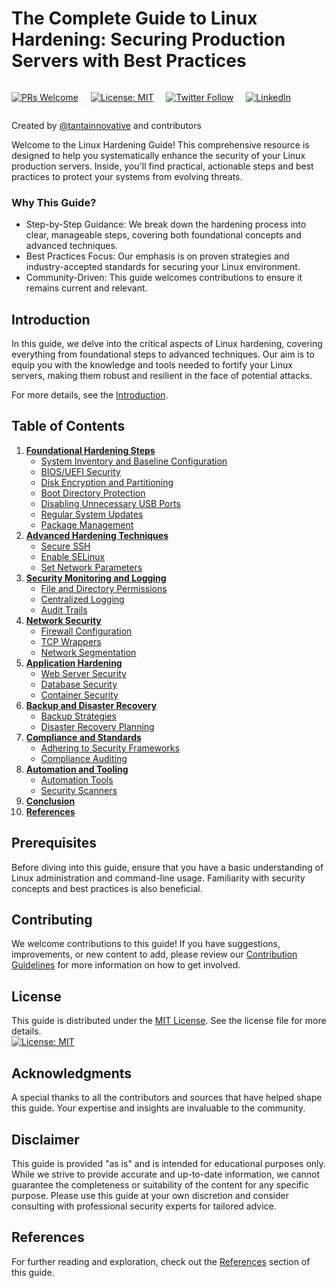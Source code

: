 # The Complete Guide to Linux Hardening: Securing Production Servers with Best Practices
<div style="display: flex; gap: 20px">

[![PRs Welcome](https://img.shields.io/badge/PRs-welcome-brightgreen.svg)](https://github.com/tantainnovative/securing-production-servers-with-best-practices/pulls)

[![License: MIT](https://img.shields.io/badge/License-MIT-yellow.svg)](https://opensource.org/licenses/MIT)

[![Twitter Follow](https://img.shields.io/twitter/follow/your_twitter_username.svg?style=social&label=Follow)](https://twitter.com/tantainnovative)

[![LinkedIn](https://img.shields.io/badge/LinkedIn-Follow-blue.svg)](https://www.linkedin.com/company/tantainnovative)

</div>

Created by [@tantainnovative](https://twitter.com/tantainnovative) and contributors


Welcome to the Linux Hardening Guide! This comprehensive resource is designed to help you systematically enhance the
security of your Linux production servers. Inside, you'll find practical, actionable steps and best practices to protect
your systems from evolving threats.

### Why This Guide?

- Step-by-Step Guidance: We break down the hardening process into clear, manageable steps, covering both foundational
concepts and advanced techniques.
- Best Practices Focus: Our emphasis is on proven strategies and industry-accepted standards for securing your Linux
environment.
- Community-Driven: This guide welcomes contributions to ensure it remains current and relevant.

## Introduction

In this guide, we delve into the critical aspects of Linux hardening, covering everything from foundational steps to
advanced techniques. Our aim is to equip you with the knowledge and tools needed to fortify your Linux servers, making
them robust and resilient in the face of potential attacks.

For more details, see the [Introduction](docs/introduction.md).

## Table of Contents

1. **[Foundational Hardening Steps](docs/foundational/README.md)**
    - [System Inventory and Baseline Configuration](docs/foundational/system_inventory.md)
    - [BIOS/UEFI Security](docs/foundational/bios_uefi_security.md)
    - [Disk Encryption and Partitioning](docs/foundational/disk_encryption.md)
    - [Boot Directory Protection](docs/foundational/boot_directory_protection.md)
    - [Disabling Unnecessary USB Ports](docs/foundational/disabling_usb_ports.md)
    - [Regular System Updates](docs/foundational/system_updates.md)
    - [Package Management](docs/foundational/package_management.md)
2. **[Advanced Hardening Techniques](docs/advanced/README.md)**
    - [Secure SSH](docs/advanced/secure_ssh.md)
    - [Enable SELinux](docs/advanced/enable_selinux.md)
    - [Set Network Parameters](docs/advanced/network_parameters.md)
3. **[Security Monitoring and Logging](docs/monitoring_logging/README.md)**
    - [File and Directory Permissions](docs/monitoring_logging/file_directory_permissions.md)
    - [Centralized Logging](docs/monitoring_logging/centralized_logging.md)
    - [Audit Trails](docs/monitoring_logging/audit_trails.md)
4. **[Network Security](docs/network_security/README.md)**
    - [Firewall Configuration](docs/network_security/firewall_configuration.md)
    - [TCP Wrappers](docs/network_security/tcp_wrappers.md)
    - [Network Segmentation](docs/network_security/network_segmentation.md)
5. **[Application Hardening](docs/application_hardening/README.md)**
    - [Web Server Security](docs/application_hardening/web_server_security.md)
    - [Database Security](docs/application_hardening/database_security.md)
    - [Container Security](docs/application_hardening/container_security.md)
6. **[Backup and Disaster Recovery](docs/backup_disaster_recovery/README.md)**
    - [Backup Strategies](docs/backup_disaster_recovery/backup_strategies.md)
    - [Disaster Recovery Planning](docs/backup_disaster_recovery/disaster_recovery_planning.md)
7. **[Compliance and Standards](docs/compliance_standards/README.md)**
    - [Adhering to Security Frameworks](docs/compliance_standards/adhering_to_frameworks.md)
    - [Compliance Auditing](docs/compliance_standards/compliance_auditing.md)
8. **[Automation and Tooling](docs/automation_tooling/README.md)**
    - [Automation Tools](docs/automation_tooling/automation_tools.md)
    - [Security Scanners](docs/automation_tooling/security_scanners.md)
9. **[Conclusion](docs/conclusion.md)**
10. **[References](docs/references.md)**

## Prerequisites

Before diving into this guide, ensure that you have a basic understanding of Linux administration and command-line
usage. Familiarity with security concepts and best practices is also beneficial.

## Contributing

We welcome contributions to this guide! If you have suggestions, improvements, or new content to add, please review
our [Contribution Guidelines](CONTRIBUTING.md) for more information on how to get involved.

## License

This guide is distributed under the [MIT License](LICENSE). See the license file for more details.<br>
[![License: MIT](https://img.shields.io/badge/License-MIT-yellow.svg)](https://opensource.org/licenses/MIT)

## Acknowledgments

A special thanks to all the contributors and sources that have helped shape this guide. Your expertise and insights are
invaluable to the community.

## Disclaimer

This guide is provided "as is" and is intended for educational purposes only. While we strive to provide accurate and
up-to-date information, we cannot guarantee the completeness or suitability of the content for any specific purpose.
Please use this guide at your own discretion and consider consulting with professional security experts for tailored
advice.

## References

For further reading and exploration, check out the [References](docs/references.md) section of this guide.

